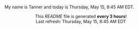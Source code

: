 My name is Tanner and today is Thursday, May 15, 8:45 AM EDT.

<p align="center">This <i>README</i> file is generated <b>every 3 hours</b>!</br>Last refresh: Thursday, May 15, 8:45 AM EDT<br /></p>
